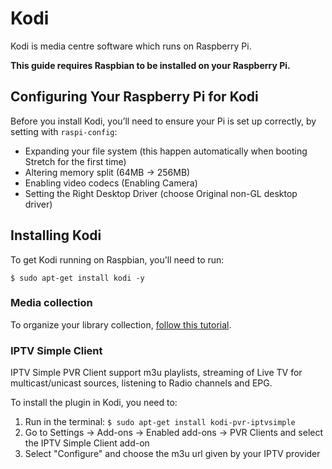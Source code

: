 # Kodi

Kodi is media centre software which runs on Raspberry Pi.

**This guide requires Raspbian to be installed on your Raspberry Pi.**

## Configuring Your Raspberry Pi for Kodi

Before you install Kodi, you’ll need to ensure your Pi is set up correctly, by setting with `raspi-config`:

* Expanding your file system (this happen automatically when booting Stretch for the first time)
* Altering memory split (64MB -> 256MB)
* Enabling video codecs (Enabling Camera)
* Setting the Right Desktop Driver (choose Original non-GL desktop driver)

## Installing Kodi
To get Kodi running on Raspbian, you'll need to run:

    $ sudo apt-get install kodi -y

### Media collection
To organize your library collection, [follow this tutorial](https://kodi.wiki/view/Adding_video_sources).

### IPTV Simple Client
IPTV Simple PVR Client support m3u playlists, streaming of Live TV for multicast/unicast sources, listening to Radio channels and EPG.

To install the plugin in Kodi, you need to:

1. Run in the terminal: `$ sudo apt-get install kodi-pvr-iptvsimple`
2. Go to Settings -> Add-ons -> Enabled add-ons -> PVR Clients and select the IPTV Simple Client add-on
3. Select "Configure" and choose the m3u url given by your IPTV provider
